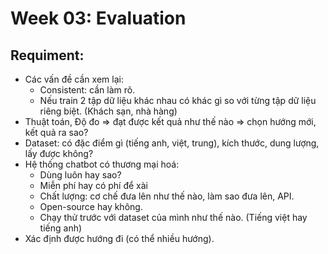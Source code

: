 # Week 03: Evaluation
## Requiment:
- Các vấn đề cần xem lại:
  - Consistent: cần làm rõ.
  - Nếu train 2 tập dữ liệu khác nhau có khác gì so với từng tập dữ liệu riêng biệt. (Khách sạn, nhà hàng)
- Thuật toán, Độ đo => đạt được kết quả như thế nào => chọn hướng mới, kết quả ra sao?
- Dataset: có đặc điểm gì (tiếng anh, việt, trung), kích thước, dung lượng, lấy được không?
- Hệ thống chatbot có thương mại hoá:
  - Dùng luôn hay sao?
  - Miễn phí hay có phí để xài
  - Chất lượng: cơ chế đưa lên như thế nào, làm sao đưa lên, API.
  - Open-source hay không.
  - Chạy thử trước với dataset của mình như thế nào. (Tiếng việt hay tiếng anh)
- Xác định được hướng đi (có thể nhiều hướng).